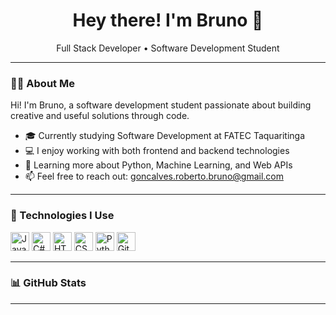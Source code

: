 <h1 align="center">Hey there! I'm Bruno 👋</h1>
<p align="center">Full Stack Developer • Software Development Student</p>

---

### 🧑‍💻 About Me

Hi! I'm Bruno, a software development student passionate about building creative and useful solutions through code.

- 🎓 Currently studying Software Development at FATEC Taquaritinga
- 💻 I enjoy working with both frontend and backend technologies  
- 🧠 Learning more about Python, Machine Learning, and Web APIs  
- 📫 Feel free to reach out: goncalves.roberto.bruno@gmail.com

---

### 🚀 Technologies I Use

<div>
  <img src="https://cdn.jsdelivr.net/gh/devicons/devicon/icons/javascript/javascript-original.svg" height="30" alt="JavaScript"/>
  <img src="https://cdn.jsdelivr.net/gh/devicons/devicon/icons/csharp/csharp-original.svg" height="30" alt="C#"/>
  <img src="https://cdn.jsdelivr.net/gh/devicons/devicon/icons/html5/html5-original.svg" height="30" alt="HTML5"/>
  <img src="https://cdn.jsdelivr.net/gh/devicons/devicon/icons/css3/css3-original.svg" height="30" alt="CSS3"/>
  <img src="https://cdn.jsdelivr.net/gh/devicons/devicon/icons/python/python-original.svg" height="30" alt="Python"/>
  <img src="https://cdn.jsdelivr.net/gh/devicons/devicon/icons/git/git-original.svg" height="30" alt="Git"/>
</div>

---

### 📊 GitHub Stats

<p align="center">
  
</p>

---
